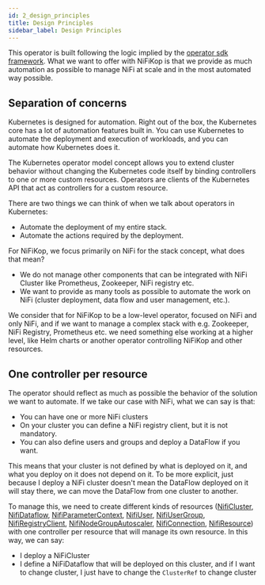 ```yaml
---
id: 2_design_principles
title: Design Principles
sidebar_label: Design Principles
---
```


This operator is built following the logic implied by the [operator sdk framework](https://sdk.operatorframework.io/).
What we want to offer with NiFiKop is that we provide as much automation as possible to manage NiFi at scale and in the most automated way possible.

## Separation of concerns

Kubernetes is designed for automation. Right out of the box, the Kubernetes core has a lot of automation features built in. You can use Kubernetes to automate the deployment and execution of workloads, and you can automate how Kubernetes does it.

The Kubernetes operator model concept allows you to extend cluster behavior without changing the Kubernetes code itself by binding controllers to one or more custom resources. Operators are clients of the Kubernetes API that act as controllers for a custom resource.

There are two things we can think of when we talk about operators in Kubernetes:

- Automate the deployment of my entire stack.
- Automate the actions required by the deployment.

For NiFiKop, we focus primarily on NiFi for the stack concept, what does that mean?

- We do not manage other components that can be integrated with NiFi Cluster like Prometheus, Zookeeper, NiFi registry etc.
- We want to provide as many tools as possible to automate the work on NiFi (cluster deployment, data flow and user management, etc.).

We consider that for NiFiKop to be a low-level operator, focused on NiFi and only NiFi, and if we want to manage a complex stack with e.g. Zookeeper, NiFi Registry, Prometheus etc. we need something else working at a higher level, like Helm charts or another operator controlling NiFiKop and other resources.

## One controller per resource

The operator should reflect as much as possible the behavior of the solution we want to automate. If we take our case with NiFi, what we can say is that:

- You can have one or more NiFi clusters
- On your cluster you can define a NiFi registry client, but it is not mandatory.
- You can also define users and groups and deploy a DataFlow if you want.

This means that your cluster is not defined by what is deployed on it, and what you deploy on it does not depend on it.
To be more explicit, just because I deploy a NiFi cluster doesn't mean the DataFlow deployed on it will stay there, we can move the DataFlow from one cluster to another.

To manage this, we need to create different kinds of resources ([NifiCluster], [NifiDataflow], [NifiParameterContext], [NifiUser], [NifiUserGroup], [NifiRegistryClient], [NifiNodeGroupAutoscaler], [NifiConnection], [NifiResource]) with one controller per resource that will manage its own resource.
In this way, we can say:

- I deploy a NiFiCluster
- I define a NiFiDataflow that will be deployed on this cluster, and if I want to change cluster, I just have to change the `ClusterRef` to change cluster


[NifiCluster]: ../5_references/1_nifi_cluster
[NifiDataflow]: ../5_references/5_nifi_dataflow
[NifiParameterContext]: ../5_references/4_nifi_parameter_context
[NifiUser]: ../5_references/2_nifi_user
[NifiUserGroup]: ../5_references/6_nifi_usergroup
[NifiRegistryClient]: ../5_references/3_nifi_registry_client
[NifiNodeGroupAutoscaler]: ../5_references/7_nifi_nodegroup_autoscaler
[NifiConnection]: ../5_references/8_nifi_connection
[NifiResource]: ../5_references/9_nifi_resource